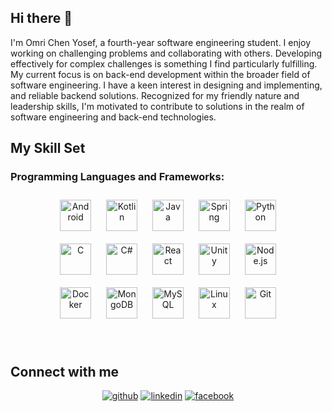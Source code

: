 ## Hi there 👋
I'm Omri Chen Yosef, a fourth-year software engineering student. I enjoy working on challenging problems and collaborating with others. Developing effectively for complex challenges is something I find particularly fulfilling.
My current focus is on back-end development within the broader field of software engineering. I have a keen interest in designing and implementing, and reliable backend solutions. Recognized for my friendly nature and leadership skills, I'm motivated to contribute to solutions in the realm of software engineering and back-end technologies.
<br/>  
## My Skill Set  

### Programming Languages and Frameworks:
<div align="center">  
<a href="https://www.android.com/intl/en_in/" target="_blank"><img style="margin: 10px" src="https://upload.wikimedia.org/wikipedia/commons/e/ea/Android_logo_2023_%28stacked%29.svg" alt="Android" height="50" /></a>  
<a href="https://kotlinlang.org/" target="_blank"><img style="margin: 10px" src="https://profilinator.rishav.dev/skills-assets/kotlinlang-icon.svg" alt="Kotlin" height="50" /></a>  
<a href="https://www.java.com/" target="_blank"><img style="margin: 10px" src="https://profilinator.rishav.dev/skills-assets/java-original-wordmark.svg" alt="Java" height="50" /></a>  
<a href="https://docs.spring.io/" target="_blank"><img style="margin: 10px" src="https://profilinator.rishav.dev/skills-assets/springio-icon.svg" alt="Spring" height="50" /></a>  
<a href="https://www.python.org/" target="_blank"><img style="margin: 10px" src="https://profilinator.rishav.dev/skills-assets/python-original.svg" alt="Python" height="50" /></a>  

</div>  

<div align="center">  
<a href="https://www.cprogramming.com/" target="_blank"><img style="margin: 10px" src="https://profilinator.rishav.dev/skills-assets/c-original.svg" alt="C" height="50" /></a>  
<a href="https://docs.microsoft.com/en-us/dotnet/csharp/" target="_blank"><img style="margin: 10px" src="https://profilinator.rishav.dev/skills-assets/csharp-original.svg" alt="C#" height="50" /></a> 
<a href="https://www.gnu.org/software/React/" target="_blank"><img style="margin: 10px" src="https://upload.wikimedia.org/wikipedia/commons/a/a7/React-icon.svg" alt="React" height="50" /></a>  
<a href="https://www.gnu.org/software/Unity/" target="_blank"><img style="margin: 10px" src="https://upload.wikimedia.org/wikipedia/commons/c/c4/Unity_2021.svg" alt="Unity" height="50" /></a>  
<a href="https://www.gnu.org/software/Node.js/" target="_blank"><img style="margin: 10px" src="https://upload.wikimedia.org/wikipedia/commons/7/7e/Node.js_logo_2015.svg" alt="Node.js" height="50" /></a> 
  
</div>  

<div align="center">  
<a href="https://www.docker.com/" target="_blank"><img style="margin: 10px" src="https://profilinator.rishav.dev/skills-assets/docker-original-wordmark.svg" alt="Docker" height="50" /></a>  
<a href="https://www.mongodb.com/" target="_blank"><img style="margin: 10px" src="https://profilinator.rishav.dev/skills-assets/mongodb-original-wordmark.svg" alt="MongoDB" height="50" /></a>  
<a href="https://www.mysql.com/" target="_blank"><img style="margin: 10px" src="https://profilinator.rishav.dev/skills-assets/mysql-original-wordmark.svg" alt="MySQL" height="50" /></a>  
<a href="https://www.linux.org/" target="_blank"><img style="margin: 10px" src="https://profilinator.rishav.dev/skills-assets/linux-original.svg" alt="Linux" height="50" /></a>  
<a href="https://github.com/" target="_blank"><img style="margin: 10px" src="https://profilinator.rishav.dev/skills-assets/git-scm-icon.svg" alt="Git" height="50" /></a>  
  
</div>  

<br/>  

<br/>  

## Connect with me  
<div align="center">
<a href="https://github.com/OmriChenYosef" target="_blank"><img style="margin-bottom: 5px" src="https://img.shields.io/badge/github-%2324292e.svg?&style=for-the-badge&logo=github&logoColor=white" alt=github /></a>
<a href="https://www.linkedin.com/in/omri-chen-yosef-9265961b7/" target="_blank"><img style="margin-bottom: 5px" src="https://img.shields.io/badge/linkedin-%231E77B5.svg?&style=for-the-badge&logo=linkedin&logoColor=white" alt=linkedin /></a>
<a href="https://www.facebook.com/omri.yosef.3" target="_blank"><img style="margin-bottom: 5px" src="https://img.shields.io/badge/facebook-%232E87FB.svg?&style=for-the-badge&logo=facebook&logoColor=white" alt=facebook /></a>
</div>
<br/>  

<!--
**OmriChenYosef/OmriChenYosef** is a ✨ _special_ ✨ repository because its `README.md` (this file) appears on your GitHub profile.

Here are some ideas to get you started:

- 🔭 I’m currently working on ...
- 🌱 I’m currently learning ...
- 👯 I’m looking to collaborate on ...
- 🤔 I’m looking for help with ...
- 💬 Ask me about ...
- 📫 How to reach me: ...
- 😄 Pronouns: ...
- ⚡ Fun fact: ...
-->
